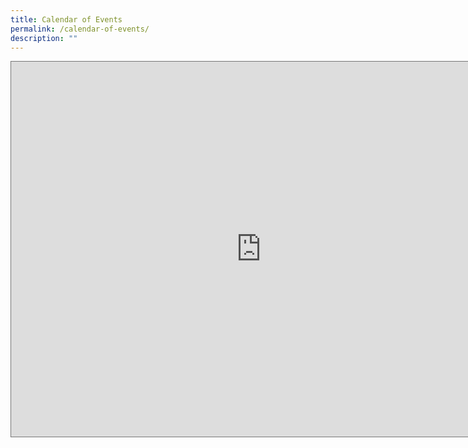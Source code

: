 ```yaml
---
title: Calendar of Events
permalink: /calendar-of-events/
description: ""
---
```

<iframe src="https://calendar.google.com/calendar/embed?height=600&wkst=1&bgcolor=%23ffffff&ctz=Asia%2FSingapore&src=c3Fwc0Btb2UuZWR1LnNn&color=%23F6BF26" style="border:solid 1px #777" width="800" height="600" frameborder="0" scrolling="no"></iframe>